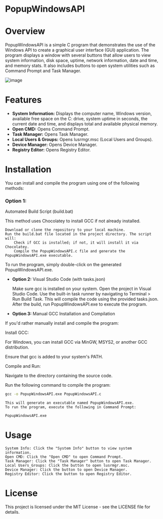 # PopupWindowsAPI

# Overview

PopupWindowsAPI is a simple C program that demonstrates the use of the Windows API to create a graphical user interface (GUI) application. The program displays a window with several buttons that allow users to view system information, disk space, uptime, network information, date and time, and memory stats. It also includes buttons to open system utilities such as Command Prompt and Task Manager.

![image](https://github.com/user-attachments/assets/6e4dcbcf-8859-4b39-bfa1-34aaaf1bd378)

# Features

- **System Information:** Displays the computer name, Windows version, available free space on the C: drive, system uptime in seconds, the current date and time, and displays total and available physical memory.
- **Open CMD:** Opens Command Prompt.
- **Task Manager:** Opens Task Manager.
- **Local Users & Groups:** Opens lusrmgr.msc (Local Users and Groups).
- **Device Manager:** Opens Device Manager.
- **Registry Editor:** Opens Registry Editor.

# Installation

You can install and compile the program using one of the following methods:

<h3> Option 1: </h3> Automated Build Script (build.bat)

This method uses Chocolatey to install GCC if not already installed.

    Download or clone the repository to your local machine.
    Run the build.bat file located in the project directory. The script will:
        Check if GCC is installed; if not, it will install it via Chocolatey.
        Compile the PopupWindowsAPI.c file and generate the PopupWindowsAPI.exe executable.

To run the program, simply double-click on the generated PopupWindowsAPI.exe.

- **Option 2:** Visual Studio Code (with tasks.json)

    Make sure gcc is installed on your system.
    Open the project in Visual Studio Code.
    Use the built-in task runner by navigating to Terminal > Run Build Task. This will compile the code using the provided tasks.json.
    After the build, run PopupWindowsAPI.exe to execute the program.

- **Option 3:** Manual GCC Installation and Compilation

If you'd rather manually install and compile the program:

Install GCC:

For Windows, you can install GCC via MinGW, MSYS2, or another GCC distribution.

Ensure that gcc is added to your system's PATH.

Compile and Run:

Navigate to the directory containing the source code.

Run the following command to compile the program:

```cmd
gcc -o PopupWindowsAPI.exe PopupWindowsAPI.c
```

    This will generate an executable named PopupWindowsAPI.exe.
    To run the program, execute the following in Command Prompt:

```cmd
PopupWindowsAPI.exe
```

# Usage

    System Info: Click the "System Info" button to view system information.
    Open CMD: Click the "Open CMD" to open Command Prompt.
    Task Manager: Click the "Task Manager" button to open Task Manager.
    Local Users_Groups: Click the button to open lusrmgr.msc.
    Device Manager: Click the button to open Device Manager.
    Registry Editor: Click the button to open Registry Editor.

# License

This project is licensed under the MIT License - see the LICENSE file for details.
